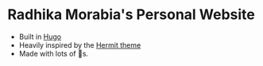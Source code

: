 Radhika Morabia's Personal Website
==================================

* Built in [Hugo](http://gohugo.io)
* Heavily inspired by the [Hermit theme](https://github.com/Track3/hermit)
* Made with lots of 🌈s.
